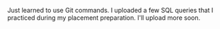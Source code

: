 Just learned to use Git commands. I uploaded a few SQL queries that I practiced during my placement preparation. I'll upload more soon.
